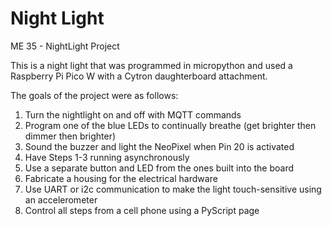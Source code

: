 # Night Light
ME 35 - NightLight Project

This is a night light that was programmed in micropython and used a Raspberry Pi Pico W with a Cytron daughterboard attachment.

The goals of the project were as follows:

1. Turn the nightlight on and off with MQTT commands
2. Program one of the blue LEDs to continually breathe (get brighter then dimmer then brighter)
3. Sound the buzzer and light the NeoPixel when Pin 20 is activated
4. Have Steps 1-3 running asynchronously
5. Use a separate button and LED from the ones built into the board
6. Fabricate a housing for the electrical hardware
7. Use UART or i2c communication to make the light touch-sensitive using an accelerometer
8. Control all steps from a cell phone using a PyScript page
